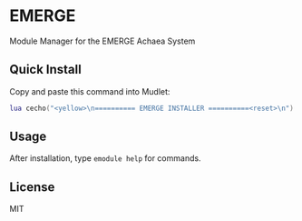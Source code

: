 # EMERGE

Module Manager for the EMERGE Achaea System

## Quick Install

Copy and paste this command into Mudlet:

```lua
lua cecho("<yellow>\n========== EMERGE INSTALLER ==========<reset>\n") local f=getMudletHomeDir().."/emerge-manager.lua" cecho("<yellow>Target: "..f.."<reset>\n") cecho("<yellow>Downloading from GitHub...<reset>\n") downloadFile(f,"https://raw.githubusercontent.com/rjm11/emerge/main/emerge-manager.lua") local h,e h=registerAnonymousEventHandler("sysDownloadDone",function(ev,p) if p==f then killAnonymousEventHandler(h) if e then killAnonymousEventHandler(e) end cecho("<green>Download complete! Loading EMERGE...<reset>\n") local x,r=pcall(dofile,p) if x then cecho("<green>✓ EMERGE loaded successfully!<reset>\n") cecho("<yellow>Type 'emodule help' for commands<reset>\n") else cecho("<red>Load error: "..(r or "unknown").."<reset>\n") end end end) e=registerAnonymousEventHandler("sysDownloadError",function(ev,p) if p==f then if h then killAnonymousEventHandler(h) end killAnonymousEventHandler(e) cecho("<red>Download failed! Check your internet connection<reset>\n") end end) cecho("<DimGrey>Waiting for download to complete...<reset>\n")
```

## Usage

After installation, type `emodule help` for commands.

## License

MIT